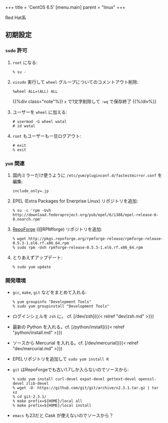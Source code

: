 +++
title = 'CentOS 6.5'
[menu.main]
  parent = "linux"
+++

Red Hat系

## 初期設定

### `sudo` 許可

1.  `root` になる:

        % su -

2.  `visudo` 実行して `wheel` グループについてのコメントアウト削除:

        %wheel ALL=(ALL) ALL

    {{%div class="note"%}}
`x` で1文字削除して `:wq` で保存終了
    {{%/div%}}

3.  ユーザーを `wheel` に加える:

        # usermod -G wheel watal
        # id watal

4.  `root` もユーザーも一旦ログアウト:

        # exit
        % exit

### `yum` 関連

1.  国内ミラーだけ使うように
    `/etc/yum/pluginconf.d/fastestmirror.conf` を編集:

        include_only=.jp

2.  EPEL (Extra Packages for Enerprise Linux) リポジトリを追加:

        % su -c 'rpm -Uvh http://download.fedoraproject.org/pub/epel/6/i386/epel-release-6-8.noarch.rpm'

3.  [RepoForge](http://repoforge.org/use/) (旧RPMforge) リポジトリを追加:

        % wget http://pkgs.repoforge.org/rpmforge-release/rpmforge-release-0.5.3-1.el6.rf.x86_64.rpm
        % sudo rpm -Uvh rpmforge-release-0.5.3-1.el6.rf.x86_64.rpm

4.  とりあえずアップデート:

        % sudo yum update

### 開発環境

-   `gcc`, `make`, `git` などをまとめて入れる:

        % yum groupinfo "Development Tools"
        % sudo yum groupinstall "Development Tools"

-   ログインシェルを `zsh` に。 cf. [/dev/zsh]({{< relref "dev/zsh.md" >}})
-   最新の Python を入れる。cf. [/python/install]({{< relref "python/install.md" >}})
-   ソースから Mercurial を入れる。cf. [/dev/mercurial]({{< relref "dev/mercurial.md" >}})
-   EPELリポジトリを追加して `sudo yum install R`
-   `git` はRepoForgeでも古い1.7しか入らないのでソースから:

        % sudo yum install curl-devel expat-devel gettext-devel openssl-devel zlib-devel
        % wget -O- https://github.com/git/git/archive/v2.3.1.tar.gz | tar xz
        % cd git-2.3.1/
        % make prefix=${HOME}/local all
        % make prefix=${HOME}/local install

-   `emacs` も23だと Cask が使えないのでソースから？
